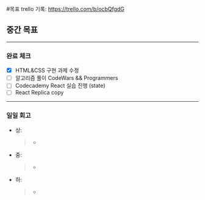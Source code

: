 #목표
trello 기록: https://trello.com/b/ocbQfgdG

## 중간 목표

---

### 완료 체크

- [x] HTML&CSS 구현 과제 수정
- [ ] 알고리즘 풀이 CodeWars && Programmers
- [ ] Codecademy React 실습 진행 (state)
- [ ] React Replica copy

---

### 일일 회고

- 상:
  > -
- 중:
  > -
- 하:
  > -
